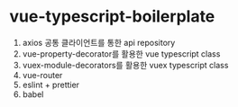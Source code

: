 # vue-typescript-boilerplate

1. axios 공통 클라이언트를 통한 api repository
2. vue-property-decorator를 활용한 vue typescript class
3. vuex-module-decorators를 활용한 vuex typescript class
4. vue-router
5. eslint + prettier
6. babel